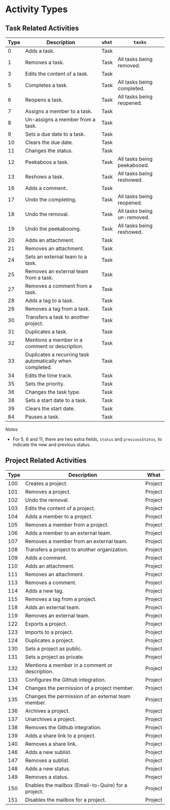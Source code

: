 # Activity Types

## Task Related Activities

| Type | Description | `what` | `tasks` | 
|--|--|--|--|
| 0 | Adds a task. | Task | |
| 1 | Removes a task. | Task | All tasks being removed. |
| 3 | Edits the content of a task. | Task | |
| 5 | Completes a task. | Task | All tasks being completed. |
| 6 | Reopens a task. | Task | All tasks being reopened. |
| 7 | Assigns a member to a task. | Task | |
| 8 | Un-assigns a member from a task. | Task | |
| 9 | Sets a due date to a task. | Task | |
| 10 | Clears the due date. | Task | |
| 11 | Changes the status. | Task | |
| 12 | Peekaboos a task. | Task | All tasks being peekabooed. |
| 13 | Reshows a task. | Task | All tasks being reshowed. |
| 16 | Adds a comment. | Task | |
| 17 | Undo the completing. | Task | All tasks being reopened. |
| 18 | Undo the removal. | Task | All tasks being un-removed. |
| 19 | Undo the peekabooing. | Task | All tasks being reshowed. |
| 20 | Adds an attachment. | Task | |
| 21 | Removes an attachment. | Task | |
| 24 | Sets an external team to a task. | Task | |
| 25 | Removes an external team from a task. | Task | |
| 27 | Removes a comment from a task. | Task | |
| 28 | Adds a tag to a task. | Task | |
| 29 | Removes a tag from a task. | Task | |
| 30 | Transfers a task to another project. | Task | |
| 31 | Duplicates a task. | Task | |
| 32 | Mentions a member in a comment or description. | Task | |
| 33 | Duplicates a recurring task automatically when completed. | Task | |
| 34 | Edits the time track. | Task | |
| 35 | Sets the priority. | Task | |
| 36 | Changes the task type. | Task | |
| 38 | Sets a start date to a task. | Task | |
| 39 | Clears the start date. | Task | |
| 84 | Pauses a task.  | Task | |

*Notes*

- For 5, 6 and 11, there are two extra fields, `status` and `previousStatus`, to indicate the new and previous status.

## Project Related Activities

| Type | Description | What | 
|--|--|--|
| 100 | Creates a project. | Project |
| 101 | Removes a project. | Project |
| 102 | Undo the removal. | Project |
| 103 | Edits the content of a project. | Project |
| 104 | Adds a member to a project. | Project |
| 105 | Removes a member from a project. | Project |
| 106 | Adds a member to an external team. | Project |
| 107 | Removes a member from an external team. | Project |
| 108 | Transfers a project to another organization. | Project |
| 109 | Adds a comment. | Project |
| 110 | Adds an attachment. | Project |
| 111 | Removes an attachment. | Project |
| 113 | Removes a comment. | Project |
| 114 | Adds a new tag. | Project |
| 115 | Removes a tag from a project. | Project |
| 118 | Adds an external team. | Project |
| 119 | Removes an external team. | Project |
| 122 | Exports a project. | Project |
| 123 | Imports to a project. | Project |
| 124 | Duplicates a project. | Project |
| 130 | Sets a project as public. | Project |
| 131 | Sets a project as private. | Project |
| 132 | Mentions a member in a comment or description. | Project |
| 133 | Configures the Github integration. | Project |
| 134 | Changes the permission of a project member. | Project |
| 135 | Changes the permission of an external team member. | Project |
| 136 | Archives a project. | Project |
| 137 | Unarchives a project. | Project |
| 138 | Removes the Github integration. | Project |
| 139 | Adds a share link to a project. | Project |
| 140 | Removes a share link. | Project |
| 146 | Adds a new sublist. | Project |
| 147 | Removes a sublist. | Project |
| 148 | Adds a new status. | Project |
| 149 | Removes a status. | Project |
| 150 | Enables the mailbox (Email-to-Quire) for a project. | Project |
| 151 | Disables the mailbox for a project. | Project |
